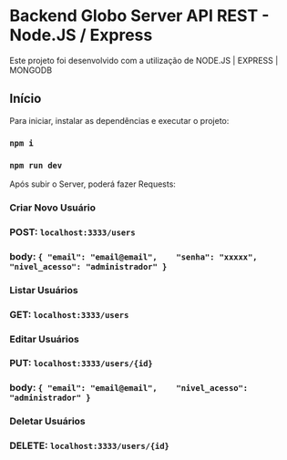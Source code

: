 # Backend Globo Server API REST - Node.JS / Express

Este projeto foi desenvolvido com a utilização de NODE.JS | EXPRESS | MONGODB

## Início

Para iniciar, instalar as dependências e executar o projeto:

### `npm i`

### `npm run dev`

Após subir o Server, poderá fazer Requests:

### Criar Novo Usuário
###
### POST: `localhost:3333/users`
### body: `{ "email": "email@email",	"senha": "xxxxx",	"nivel_acesso": "administrador" }`

### Listar Usuários
###
### GET: `localhost:3333/users`

### Editar Usuários
###
### PUT: `localhost:3333/users/{id}`
### body: `{ "email": "email@email",	"nivel_acesso": "administrador" }`

### Deletar Usuários
###
### DELETE: `localhost:3333/users/{id}`
